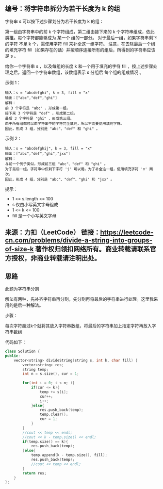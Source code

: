 ## 编号：将字符串拆分为若干长度为 k 的组

字符串 s 可以按下述步骤划分为若干长度为 k 的组：

第一组由字符串中的前 k 个字符组成，第二组由接下来的 k 个字符串组成，依此类推。每个字符都能够成为 某一个 组的一部分。
对于最后一组，如果字符串剩下的字符 不足 k 个，需使用字符 fill 来补全这一组字符。
注意，在去除最后一个组的填充字符 fill（如果存在的话）并按顺序连接所有的组后，所得到的字符串应该是 s 。

给你一个字符串 s ，以及每组的长度 k 和一个用于填充的字符 fill ，按上述步骤处理之后，返回一个字符串数组，该数组表示 s 分组后 每个组的组成情况 。



示例 1：
```
输入：s = "abcdefghi", k = 3, fill = "x"
输出：["abc","def","ghi"]
解释：
前 3 个字符是 "abc" ，形成第一组。
接下来 3 个字符是 "def" ，形成第二组。
最后 3 个字符是 "ghi" ，形成第三组。
由于所有组都可以由字符串中的字符完全填充，所以不需要使用填充字符。
因此，形成 3 组，分别是 "abc"、"def" 和 "ghi" 。
```
示例 2：
```
输入：s = "abcdefghij", k = 3, fill = "x"
输出：["abc","def","ghi","jxx"]
解释：
与前一个例子类似，形成前三组 "abc"、"def" 和 "ghi" 。
对于最后一组，字符串中仅剩下字符 'j' 可以用。为了补全这一组，使用填充字符 'x' 两次。
因此，形成 4 组，分别是 "abc"、"def"、"ghi" 和 "jxx" 。
```
提示：

* 1 <= s.length <= 100
* s 仅由小写英文字母组成
* 1 <= k <= 100
* fill 是一个小写英文字母

来源：力扣（LeetCode）
链接：https://leetcode-cn.com/problems/divide-a-string-into-groups-of-size-k
著作权归领扣网络所有。商业转载请联系官方授权，非商业转载请注明出处。
---
## 思路

此题为字符串分割

解法有两种，先补齐字符串再分割，先分割再将最后的字符串进行处理。这里我采用的是后一种解法。

步骤：

每次字符超过k个就将其放入字符串数组，将最后的字符串加上指定字符再放入字符串数组

代码如下：
```c++
class Solution {
public:
    vector<string> divideString(string s, int k, char fill) {
        vector<string> res;
        string temp;
        int n = s.size(), cur = 1;
        
        for(int i = 0; i < n; ){
            if(cur <= k){
                temp += s[i];
                cur++;
                i++;
            }else{
                res.push_back(temp);
                temp.clear();
                cur = 1;
            }
        }
        //cout << temp << endl;
        //cout << k - temp.size() << endl;
        if(temp.size() == k){
            res.push_back(temp);
        }else{
            temp.append(k - temp.size(), fill);
            res.push_back(temp);
            //cout << temp << endl;
        }
        return res;
    }
};
```